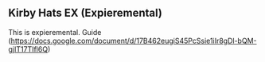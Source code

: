 ## Kirby Hats EX (Expieremental)

This is expieremental. Guide (https://docs.google.com/document/d/17B462eugiS45PcSsie1iIr8gDl-bQM-gjIT17TIfl6Q)